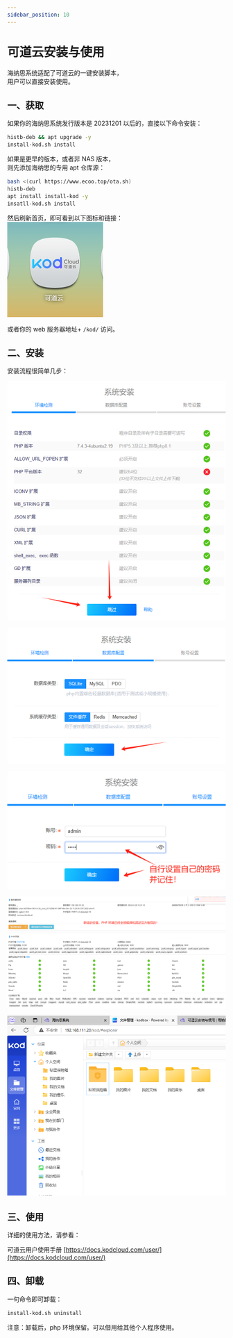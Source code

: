 ```yaml
---
sidebar_position: 10
---
```


# 可道云安装与使用

海纳思系统适配了可道云的一键安装脚本，  
用户可以直接安装使用。

## 一、获取

如果你的海纳思系统发行版本是 20231201 以后的，直接以下命令安装：

```bash
histb-deb && apt upgrade -y
install-kod.sh install
```

如果是更早的版本，或者非 NAS 版本，  
则先添加海纳思的专用 apt 仓库源：

```bash
bash <(curl https://www.ecoo.top/ota.sh)
histb-deb
apt install install-kod -y
insatll-kod.sh install
```

然后刷新首页，即可看到以下图标和链接：  
![](./img/kod1.jpg)

或者你的 web 服务器地址+ `/kod/` 访问。

## 二、安装

安装流程很简单几步：

![](./img/kod2.jpg)

![](./img/kod3.jpg)

![](./img/kod4.jpg)

![](./img/kod5.jpg)

![](./img/kod6.jpg)

## 三、使用

详细的使用方法，请参看：

可道云用户使用手册 [https://docs.kodcloud.com/user/](https://docs.kodcloud.com/user/)

## 四、卸载

一句命令即可卸载：

```bash
install-kod.sh uninstall
```

注意：卸载后，php 环境保留。可以借用给其他个人程序使用。
